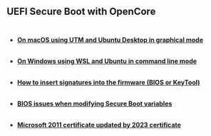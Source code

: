 ## UEFI Secure Boot with OpenCore<br><br>

 - [**On macOS using UTM and Ubuntu Desktop in graphical mode**](guide/UTM%20Ubuntu%20VM%20on%20macOS.md)<br><br>

- [**On Windows using WSL and Ubuntu in command line mode**](guide/WSL%20Ubuntu%20VM%20on%20Windows.md)<br><br>

- [**How to insert signatures into the firmware (BIOS or KeyTool)**](guide/Insert%20keys%20into%20the%20firmware.md)<br><br>

- [**BIOS issues when modifying Secure Boot variables**](guide/BIOS%20issues%20and%20possible%20fixes.md)<br><br>

- [**Microsoft 2011 certificate updated by 2023 certificate**](guide/Windows%20UEFI%20CA%202023.md)





